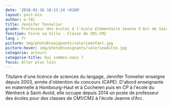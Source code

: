 ```yaml
---
date: '2018-01-16 10:13:24 +0100'
layout: post-bio
author: e-TAC
title: Jennifer Tonnelier
grade: Professeur des écoles à l'école élémentaire Jeanne d'Arc de Saint-Avold
fonction: Vivre sa Ville - Classe de CM1-CM2
lang : fr
picture: img/photoEnseignants/valerieenfant.jpg
picture-hover: img/photoEnseignants/valerieadulte.jpg
categorie: acteurs
categorie-title: Qui sommes-nous ?
focus: Aller plus loin
---
```


Titulaire d'une licence de sciences du langage, Jennifer Tonnelier enseigne depuis 2003, année d'obtention du concours (CAPE). D'abord enseignante en maternelle à Hombourg-Haut et à Cocheren puis en CP à l'école du Wenheck à Saint-Avold, elle occupe depuis 2014 un poste de professeur des écoles pour des classes de CM1/CM2 à l'école Jeanne d'Arc.






